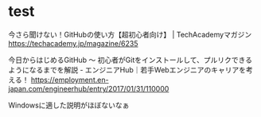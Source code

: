 # test
今さら聞けない！GitHubの使い方【超初心者向け】 | TechAcademyマガジン
https://techacademy.jp/magazine/6235

今日からはじめるGitHub 〜 初心者がGitをインストールして、プルリクできるようになるまでを解説 - エンジニアHub｜若手Webエンジニアのキャリアを考える！
https://employment.en-japan.com/engineerhub/entry/2017/01/31/110000

Windowsに適した説明がほぼないなぁ
